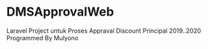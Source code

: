 # DMSApprovalWeb
Laravel Project untuk Proses Appraval Discount Principal 2019..2020
Programmed By Mulyono 

